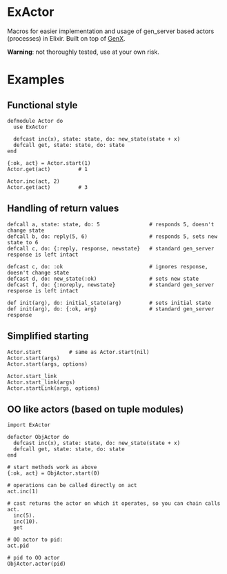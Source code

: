 ExActor
=======
Macros for easier implementation and usage of gen_server based actors (processes) in Elixir.
Built on top of [GenX](https://github.com/yrashk/genx).

__Warning__: not thoroughly tested, use at your own risk.

# Examples

## Functional style
    defmodule Actor do
      use ExActor
      
      defcast inc(x), state: state, do: new_state(state + x)
      defcall get, state: state, do: state
    end
    
    {:ok, act} = Actor.start(1)
    Actor.get(act)         # 1
    
    Actor.inc(act, 2)
    Actor.get(act)         # 3
    

## Handling of return values

    defcall a, state: state, do: 5                # responds 5, doesn't change state
    defcall b, do: reply(5, 6)                    # responds 5, sets new state to 6
    defcall c, do: {:reply, response, newstate}   # standard gen_server response is left intact
    
    defcast c, do: :ok                            # ignores response, doesn't change state
    defcast d, do: new_state(:ok)                 # sets new state
    defcast f, do: {:noreply, newstate}           # standard gen_server response is left intact
    
    def init(arg), do: initial_state(arg)         # sets initial state
    def init(arg), do: {:ok, arg}                 # standard gen_server response    
    
## Simplified starting
    
    Actor.start         # same as Actor.start(nil)
    Actor.start(args)
    Actor.start(args, options)
    
    Actor.start_link
    Actor.start_link(args)
    Actor.startLink(args, options)
    
## OO like actors (based on tuple modules)
    
    import ExActor
    
    defactor ObjActor do
      defcast inc(x), state: state, do: new_state(state + x)
      defcall get, state: state, do: state
    end
    
    # start methods work as above
    {:ok, act} = ObjActor.start(0)
    
    # operations can be called directly on act
    act.inc(1)
    
    # cast returns the actor on which it operates, so you can chain calls
    act.
      inc(5).
      inc(10).
      get
      
    # OO actor to pid:
    act.pid
    
    # pid to OO actor
    ObjActor.actor(pid)